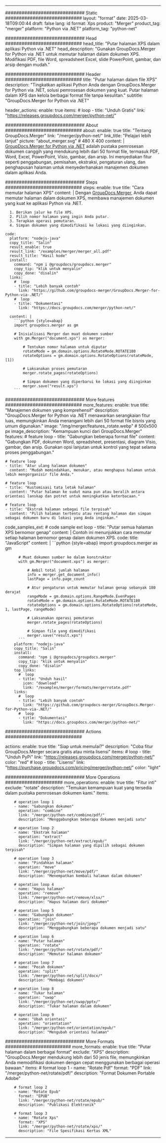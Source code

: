 
---
############################# Static ############################
layout: "format"
date:  2025-03-18T09:00:44
draft: false
lang: id
format: Xps
product: "Merger"
product_tag: "merger"
platform: "Python via .NET"
platform_tag: "python-net"

############################# Head ############################
head_title: "Putar halaman XPS dalam aplikasi Python via .NET"
head_description: "Gunakan GroupDocs.Merger for Python via .NET untuk memutar halaman dalam dokumen XPS. Modifikasi PDF, file Word, spreadsheet Excel, slide PowerPoint, gambar, dan arsip dengan mudah."

############################# Header ############################
title: "Putar halaman dalam file XPS" 
description: "Tingkatkan aplikasi Python Anda dengan GroupDocs.Merger for Python via .NET, solusi pemrosesan dokumen yang kuat. Putar halaman dalam XPS dan kelola berbagai format file tanpa kesulitan."
subtitle: "GroupDocs.Merger for Python via .NET" 

header_actions:
  enable: true
  items:
    #  loop
    - title: "Unduh Gratis"
      link: "https://releases.groupdocs.com/merger/python-net/"
      
############################# About ############################
about:
    enable: true
    title: "Tentang GroupDocs.Merger"
    link: "/merger/python-net/"
    link_title: "Pelajari lebih lanjut"
    picture: "about_merger.svg" # 480 X 400
    content: |
       [GroupDocs.Merger for Python via .NET](/merger/python-net/) adalah pustaka pemrosesan dokumen canggih yang mendukung lebih dari 50 format file, termasuk PDF, Word, Excel, PowerPoint, Visio, gambar, dan arsip. Ini menyediakan fitur seperti penggabungan, pemisahan, ekstraksi, pengaturan ulang, dan penghapusan halaman untuk menyederhanakan manajemen dokumen dalam aplikasi Anda.

############################# Steps ############################
steps:
    enable: true
    title: "Cara memutar halaman XPS"
    content: |
      Dengan [GroupDocs.Merger](/merger/python-net/), Anda dapat memutar halaman dalam dokumen XPS, membawa manajemen dokumen yang kuat ke aplikasi Python via .NET.
      
      1. Berikan jalur ke file XPS.
      2. Pilih nomor halaman yang ingin Anda putar.
      3. Terapkan operasi pemutaran.
      4. Simpan dokumen yang dimodifikasi ke lokasi yang diinginkan.
   
    code:
      platform: "nodejs-java"
      copy_title: "Salin"
      result_enable: true
      result_link: "/examples/merger/merger_all.pdf"
      result_title: "Hasil kode"
      install:
        command: "npm i @groupdocs/groupdocs.merger"
        copy_tip: "klik untuk menyalin"
        copy_done: "disalin"
      links:
        #  loop
        - title: "Lebih banyak contoh"
          link: "https://github.com/groupdocs-merger/GroupDocs.Merger-for-Python-via-.NET/"
        #  loop
        - title: "Dokumentasi"
          link: "https://docs.groupdocs.com/merger/python-net/"
          
      content: |
        ```python {style=abap}
        import groupdocs.merger as gm

        # Inisialisasi Merger dan muat dokumen sumber
        with gm.Merger("document.xps") as merger:
            
            # Tentukan nomor halaman untuk diputar
            rotateMode = gm.domain.options.RotateMode.ROTATE180
            rotateOptions = gm.domain.options.RotateOptions(rotateMode, [1])

            # Laksanakan proses pemutaran
            merger.rotate_pages(rotateOptions)

            # Simpan dokumen yang diperbarui ke lokasi yang diinginkan
            merger.save("result.xps")
        ```            

############################# More features ############################
more_features:
  enable: true
  title: "Manajemen dokumen yang komprehensif"
  description: "GroupDocs.Merger for Python via .NET menawarkan serangkaian fitur luas, memungkinkan Anda menangani lebih dari 50 format file bisnis yang umum digunakan."
  image: "/img/merger/features_rotate.webp" # 500x500 px
  image_description: "Kemampuan kunci dari GroupDocs.Merger"
  features:
    # feature loop
    - title: "Gabungkan beberapa format file"
      content: "Gabungkan PDF, dokumen Word, spreadsheet, presentasi, diagram Visio, gambar, dan arsip. Gunakan opsi lanjutan untuk kontrol yang tepat selama proses penggabungan."

    # feature loop
    - title: "Atur ulang halaman dokumen"
      content: "Mudah memindahkan, menukar, atau menghapus halaman untuk lebih mengorganisir file Anda."

    # feature loop
    - title: "Kustomisasi tata letak halaman"
      content: "Putar halaman ke sudut mana pun atau beralih antara orientasi lanskap dan potret untuk meningkatkan keterbacaan."

    # feature loop
    - title: "Ekstrak halaman sebagai file terpisah"
      content: "Pilih halaman tertentu atau rentang halaman dan simpan sebagai dokumen baru di lokasi yang Anda inginkan."
      
  code_samples_ext:
    # code sample ext loop
    - title: "Putar semua halaman XPS bernomor genap"
      content: |
        Contoh ini menunjukkan cara memutar setiap halaman bernomor genap dalam dokumen XPS.
      code:
        title: "JavaScript"
        content: |
          ```python {style=abap}
          import groupdocs.merger as gm
          
          # Muat dokumen sumber ke dalam konstruktor
          with gm.Merger("document.xps") as merger:
            
              # Ambil total jumlah halaman
              info = merger.get_document_info()
              lastPage = info.page_count

              # Atur pengaturan untuk memutar halaman genap sebanyak 180 derajat
              rangeMode = gm.domain.options.RangeMode.EvenPages
              rotateMode = gm.domain.options.RotateMode.ROTATE180
              rotateOptions = gm.domain.options.RotateOptions(rotateMode, 1, lastPage, rangeMode)
          
              # Laksanakan operasi pemutaran
              merger.rotate_pages(rotateOptions)

              # Simpan file yang dimodifikasi
              merger.save("result.xps")
          ```
        platform: "nodejs-java"
        copy_title: "Salin"
        install:
          command: "npm i @groupdocs/groupdocs.merger"
          copy_tip: "klik untuk menyalin"
          copy_done: "disalin"
        top_links:
          #  loop
          - title: "Unduh hasil"
            icon: "download"
            link: "/examples/merger/formats/mergerrotate.pdf"
        links:
          #  loop
          - title: "Lebih banyak contoh"
            link: "https://github.com/groupdocs-merger/GroupDocs.Merger-for-Python-via-.NET/"
          #  loop
          - title: "Dokumentasi"
            link: "https://docs.groupdocs.com/merger/python-net/"
            

            


############################# Actions ############################

actions:
  enable: true
  title: "Siap untuk memulai?"
  description: "Coba fitur GroupDocs.Merger secara gratis atau minta lisensi"
  items:
    #  loop
    - title: "Unduh PyPi"
      link: "https://releases.groupdocs.com/merger/python-net/"
      color: "red"
        #  loop
    - title: "Lisensi"
      link: "https://purchase.groupdocs.com/pricing/merger/python-net/"
      color: "light"


############################# More Operations #####################
more_operations:
    enable: true
    title: "Fitur inti"
    exclude: "rotate"
    description: "Temukan kemampuan kuat yang tersedia dalam pustaka pemrosesan dokumen kami."
    items: 
          
        # operation loop 1
        - name: "Gabungkan dokumen"
          operation: "combine"
          link: "/merger/python-net/combine/pdf/"
          description: "Menggabungkan beberapa dokumen menjadi satu"

        # operation loop 2
        - name: "Ekstrak halaman"
          operation: "extract"
          link: "/merger/python-net/extract/epub/"
          description: "Simpan halaman yang dipilih sebagai dokumen terpisah"

        # operation loop 3
        - name: "Pindahkan halaman"
          operation: "move"
          link: "/merger/python-net/move/pdf/"
          description: "Menempatkan kembali halaman dalam dokumen"

        # operation loop 4
        - name: "Hapus halaman"
          operation: "remove"
          link: "/merger/python-net/remove/xlsx/"
          description: "Hapus halaman dari dokumen"

        # operation loop 5
        - name: "Gabungkan dokumen"
          operation: "join"
          link: "/merger/python-net/join/jpeg/"
          description: "Menggabungkan beberapa dokumen menjadi satu"

        # operation loop 6
        - name: "Putar halaman"
          operation: "rotate"
          link: "/merger/python-net/rotate/pdf/"
          description: "Memutar halaman dokumen"

        # operation loop 7
        - name: "Pecah dokumen"
          operation: "split"
          link: "/merger/python-net/split/docx/"
          description: "Membagi dokumen"

        # operation loop 8
        - name: "Tukar halaman"
          operation: "swap"
          link: "/merger/python-net/swap/pptx/"
          description: "Tukar halaman dalam dokumen"

        # operation loop 9
        - name: "Ubah orientasi"
          operation: "orientation"
          link: "/merger/python-net/orientation/epub/"
          description: "Mengubah orientasi halaman"
          
        
          
############################# More Formats ########################
more_formats:
    enable: true
    title: "Putar halaman dalam berbagai format"
    exclude: "XPS"
    description: "GroupDocs.Merger mendukung lebih dari 50 jenis file, memungkinkan Anda memodifikasi dokumen dengan cepat menggunakan berbagai operasi bawaan."
    items: 
        # format loop 1
        - name: "Rotate Pdf"
          format: "PDF"
          link: "/merger/python-net/rotate/pdf/"
          description: "Format Dokumen Portable Adobe"

        # format loop 2
        - name: "Rotate Epub"
          format: "EPUB"
          link: "/merger/python-net/rotate/epub/"
          description: "Publikasi Elektronik"

        # format loop 3
        - name: "Rotate Xps"
          format: "XPS"
          link: "/merger/python-net/rotate/xps/"
          description: "File Spesifikasi Kertas XML"


---
